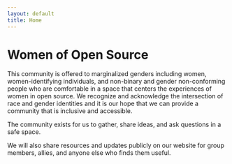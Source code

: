 ```yaml
---
layout: default
title: Home
---
```


# Women of Open Source

This community is offered to marginalized genders including women, women-identifying individuals, and non-binary and gender non-conforming people who are comfortable in a space that centers the experiences of women in open source. We recognize and acknowledge the intersection of race and gender identities and it is our hope that we can provide a community that is inclusive and accessible.

The community exists for us to gather, share ideas, and ask questions in a safe space. 

We will also share resources and updates publicly on our website for group members, allies, and anyone else who finds them useful.


